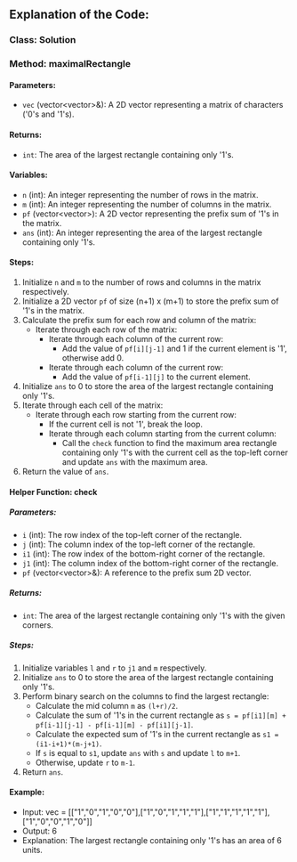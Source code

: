 ## Explanation of the Code:

### Class: Solution

### Method: maximalRectangle

#### Parameters:
- `vec` (vector<vector<char>>&): A 2D vector representing a matrix of characters ('0's and '1's).

#### Returns:
- `int`: The area of the largest rectangle containing only '1's.

#### Variables:
- `n` (int): An integer representing the number of rows in the matrix.
- `m` (int): An integer representing the number of columns in the matrix.
- `pf` (vector<vector<int>>): A 2D vector representing the prefix sum of '1's in the matrix.
- `ans` (int): An integer representing the area of the largest rectangle containing only '1's.

#### Steps:
1. Initialize `n` and `m` to the number of rows and columns in the matrix respectively.
2. Initialize a 2D vector `pf` of size (n+1) x (m+1) to store the prefix sum of '1's in the matrix.
3. Calculate the prefix sum for each row and column of the matrix:
   - Iterate through each row of the matrix:
     - Iterate through each column of the current row:
       - Add the value of `pf[i][j-1]` and 1 if the current element is '1', otherwise add 0.
     - Iterate through each column of the current row:
       - Add the value of `pf[i-1][j]` to the current element.
4. Initialize `ans` to 0 to store the area of the largest rectangle containing only '1's.
5. Iterate through each cell of the matrix:
   - Iterate through each row starting from the current row:
     - If the current cell is not '1', break the loop.
     - Iterate through each column starting from the current column:
       - Call the `check` function to find the maximum area rectangle containing only '1's with the current cell as the top-left corner and update `ans` with the maximum area.
6. Return the value of `ans`.

#### Helper Function: check

##### Parameters:
- `i` (int): The row index of the top-left corner of the rectangle.
- `j` (int): The column index of the top-left corner of the rectangle.
- `i1` (int): The row index of the bottom-right corner of the rectangle.
- `j1` (int): The column index of the bottom-right corner of the rectangle.
- `pf` (vector<vector<int>>&): A reference to the prefix sum 2D vector.

##### Returns:
- `int`: The area of the largest rectangle containing only '1's with the given corners.

##### Steps:
1. Initialize variables `l` and `r` to `j1` and `m` respectively.
2. Initialize `ans` to 0 to store the area of the largest rectangle containing only '1's.
3. Perform binary search on the columns to find the largest rectangle:
   - Calculate the mid column `m` as `(l+r)/2`.
   - Calculate the sum of '1's in the current rectangle as `s = pf[i1][m] + pf[i-1][j-1] - pf[i-1][m] - pf[i1][j-1]`.
   - Calculate the expected sum of '1's in the current rectangle as `s1 = (i1-i+1)*(m-j+1)`.
   - If `s` is equal to `s1`, update `ans` with `s` and update `l` to `m+1`.
   - Otherwise, update `r` to `m-1`.
4. Return `ans`.

#### Example:
- Input: vec = [["1","0","1","0","0"],["1","0","1","1","1"],["1","1","1","1","1"],["1","0","0","1","0"]]
- Output: 6
- Explanation: The largest rectangle containing only '1's has an area of 6 units.

